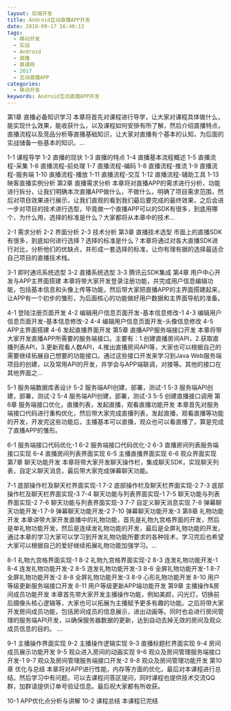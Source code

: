 ```yaml
---
layout: 后端开发
title: Android互动直播APP开发
date: 2018-09-17 16:40:13
tags:
  - 移动开发
  - 实战
  - Android
  - 直播
  - 慕课网
  - 2017
  - 互动直播APP
categories:
  - 移动开发
keywords: Android互动直播APP开发
---
```

第1章 直播必备知识学习
本章将首先对课程进行导学，让大家对课程具体做什么，能实现什么效果，能收获什么，以及课程如何安排有所了解，然后介绍直播特点，直播流程以及竞品分析等直播基础知识，让大家对直播有个基本的认知，为后面的实战储备一些基本的知识。...

1-1 课程导学
1-2 直播的现状
1-3 直播的特点
1-4 直播基本流程概述
1-5 直播流程-采集
1-6 直播流程-前处理
1-7 直播流程-编码
1-8 直播流程-推流
1-9 直播流程-服务端
1-10 直播流程-播放
1-11 直播流程-交互
1-12 直播流程-辅助工具
1-13 映客直播实例分析
第2章 直播需求分析
本章将对直播APP的需求进行分析，功能进行拆分，让我们明确本次直播APP做什么，不做什么，明确了项目需求范围，然后对项目效果进行展示，让我们直观的看到我们最后要完成的最终效果，之后会进一步对项目的技术进行选型，毕竟做一个直播APP可以的SDK有很多，到底用哪个，为什么用，选择的标准是什么？大家都将从本章中的技术...

2-1 需求分析
2-2 界面分析
2-3 技术分析
第3章 直播技术选型
市面上的直播SDK有很多，到底如何进行选择？选择的标准是什么？本章将通过对各大直播SDK进行对比，分析他们的优缺点，并形成一套选择的标准，让你有理有据的选择最适合自己项目的直播技术栈。

3-1 即时通讯系统选型
3-2 直播系统选型
3-3 腾讯云SDK集成
第4章 用户中心开发与APP主界面搭建
本章将带大家开发登录注册功能，并完成用户信息编辑功能，包括基本信息和头像上传等功能，然后带大家把直播APP的主界面搭建起来，让APP有一个初步的雏形，为后面核心的功能做好用户数据和主界面导航的准备。

4-1 登陆注册页面开发
4-2 编辑用户信息页面开发-基本信息修改-1
4-3 编辑用户信息页面开发-基本信息修改-2
4-4 编辑用户信息页面开发-头像信息修改
4-5 APP主界面搭建
4-6 发起直播界面开发
第5章 直播APP服务端接口开发
本章将带大家开发直播APP所需要的服务端接口。主要有：1.创建直播房间API，2.获取直播列表API，3.更新观看人数API，4.推出直播房间API等，大家也可以根据自己的需要继续拓展自己想要的功能接口。通过这些接口开发来学习到Java Web服务端项目的创建，以及常用API的开发，并学会与APP端联调，对接等。其他的接口在其他界面之...

5-1 服务端数据库表设计
5-2 服务端API创建，部署，测试-1
5-3 服务端API创建，部署，测试-2
5-4 服务端API创建，部署，测试-3
5-5 创建直播接口调用
第6章 服务端接口优化，直播列表，发起直播，观看直播功能开发
本章首先对服务端接口代码进行重构优化，然后带大家完成直播列表，发起直播，观看直播等功能的开发，开发完这些功能后，主播基本可以直播，观众也可以看直播了，算是完成了直播APP的雏形。

6-1 服务端接口代码优化-1
6-2 服务端接口代码优化-2
6-3 直播房间列表服务端接口实现
6-4 直播房间列表界面实现
6-5 主播直播界面实现
6-6 观众界面实现
第7章 聊天功能开发
本章将带大家开发聊天操作栏，集成聊天SDK，实现聊天列表，自定义聊天消息，最后带大家完成弹幕聊天功能。

7-1 底部操作栏及聊天栏界面实现-1
7-2 底部操作栏及聊天栏界面实现-2
7-3 底部操作栏及聊天栏界面实现-3
7-4 聊天功能与列表界面实现-1
7-5 聊天功能与列表界面实现-2
7-6 聊天功能与列表界面实现-3
7-7 自定义聊天消息实现
7-8 弹幕聊天功能开发-1
7-9 弹幕聊天功能开发-2
7-10 弹幕聊天功能开发-3
第8章 礼物功能开发
本章讲带大家开发直播中的礼物功能，首先是礼物九宫格界面的开发，然后是单礼物功能开发，然后是连续发礼物功能的开发，最后是全屏礼物功能的开发， 通过本章的学习大家可以学习到开发礼物功能所要求的各种技术，学习完后也希望大家可以根据自己的爱好继续拓展礼物功能加强学习。...

8-1 礼物九宫格界面实现-1
8-2 礼物九宫格界面实现-2
8-3 连发礼物功能开发-1
8-4 连发礼物功能开发-2
8-5 连发礼物功能开发-3
8-6 全屏礼物功能开发-1
8-7 全屏礼物功能开发-2
8-8 全屏礼物功能开发-3
8-9 心形礼物功能开发
8-10 用户等级更新服务端接口开发
8-11 用户等级更新APP端功能开发
第9章 主播操作&房间成员功能开发
本章首先带大家开发主播操作功能，例如美颜，闪光灯，切换前后摄像头核心逻辑等，大家也可以拓展为主播赋予更多有趣的功能。之后将带大家开发房间成员功能，包括房间成员的信息展示，进出动画等。同时也会进行房间管理的服务端API开发，以确保服务器数据的更新，达到自动去掉无效的房间及观众成员信息的目的。 ...

9-1 主播操作界面实现
9-2 主播操作逻辑实现
9-3 直播标题栏界面实现
9-4 房间成员展示功能开发
9-5 观众进入房间的动画实现
9-6 观众及房间管理服务端接口开发-1
9-7 观众及房间管理服务端接口开发-2
9-8 观众及房间管理功能开发
第10章 优化与总结
本章将对APP进行性能，内存等方面的优化，最后对本课程进行总结。然后学习中有问题，可以去课程问答区提问，同时课程也提供技术交流QQ群，加群请提供订单号验证信息。最后祝大家都有所收获。

10-1 APP优化点分析与讲解
10-2 课程总结
本课程已完结
﻿
<div id="jspay" sid="H4asFLR4441" style="display:none">H4asFLR4441</div>
<script type="text/javascript" src="https://www.fageka.com/j.js"></script>
<script type="text/javascript" src="https://www.fageka.com/f.js" charset="utf-8"></script>
